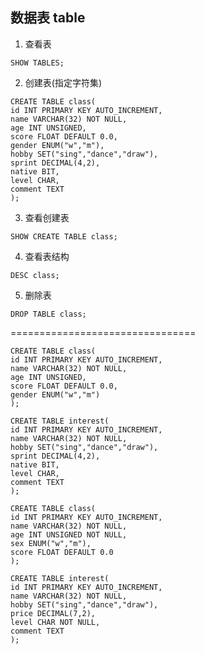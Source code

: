 ## 数据表 table

1. 查看表
```
SHOW TABLES;
```

2. 创建表(指定字符集)

```
CREATE TABLE class(
id INT PRIMARY KEY AUTO_INCREMENT,
name VARCHAR(32) NOT NULL,
age INT UNSIGNED,
score FLOAT DEFAULT 0.0,
gender ENUM("w","m"),
hobby SET("sing","dance","draw"),
sprint DECIMAL(4,2),
native BIT,
level CHAR,
comment TEXT
);
```

3. 查看创建表
```
SHOW CREATE TABLE class;
```

4. 查看表结构
```
DESC class;
```

5. 删除表
```
DROP TABLE class;
```




================================

```用来练习1
CREATE TABLE class(
id INT PRIMARY KEY AUTO_INCREMENT,
name VARCHAR(32) NOT NULL,
age INT UNSIGNED,
score FLOAT DEFAULT 0.0,
gender ENUM("w","m")
);
```

```用来练习2
CREATE TABLE interest(
id INT PRIMARY KEY AUTO_INCREMENT,
name VARCHAR(32) NOT NULL,
hobby SET("sing","dance","draw"),
sprint DECIMAL(4,2),
native BIT,
level CHAR,
comment TEXT
);
```

```老师的例子1
CREATE TABLE class(
id INT PRIMARY KEY AUTO_INCREMENT,
name VARCHAR(32) NOT NULL,
age INT UNSIGNED NOT NULL,
sex ENUM("w","m"),
score FLOAT DEFAULT 0.0
);
```

```老师的例子2
CREATE TABLE interest(
id INT PRIMARY KEY AUTO_INCREMENT,
name VARCHAR(32) NOT NULL,
hobby SET("sing","dance","draw"),
price DECIMAL(7,2),
level CHAR NOT NULL,
comment TEXT
);
```
